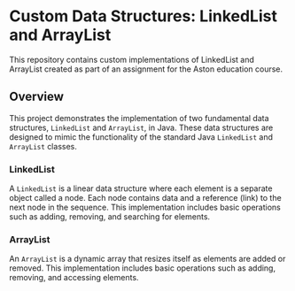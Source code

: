 # Custom Data Structures: LinkedList and ArrayList

This repository contains custom implementations of LinkedList and ArrayList created as part of an assignment for the Aston education course.

## Overview

This project demonstrates the implementation of two fundamental data structures, `LinkedList` and `ArrayList`, in Java. These data structures are designed to mimic the functionality of the standard Java `LinkedList` and `ArrayList` classes.

### LinkedList

A `LinkedList` is a linear data structure where each element is a separate object called a node. Each node contains data and a reference (link) to the next node in the sequence. This implementation includes basic operations such as adding, removing, and searching for elements.

### ArrayList

An `ArrayList` is a dynamic array that resizes itself as elements are added or removed. This implementation includes basic operations such as adding, removing, and accessing elements.

